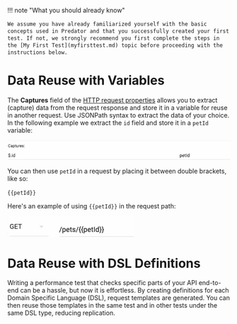 !!! note "What you should already know"
   
    We assume you have already familiarized yourself with the basic concepts used in Predator and that you successfully created your first test. If not, we strongly recommend you first complete the steps in the [My First Test](myfirsttest.md) topic before proceeding with the instructions below.


# Data Reuse with Variables

The **Captures** field of the [HTTP request properties](myfirsttest.md#http-request-properties) allows you to extract (capture) data from the request response and store it in a variable for reuse in another request. Use JSONPath syntax to extract the data of your choice. In the following example we extract the `id` field and store it in a `petId` variable:

![Screenshot](images/extract_data_to_variable.png)

You can then use `petId` in a request by placing it between double brackets, like so:

`{{petId}}`

Here's an example of using `{{petId}}` in the request path:

![Screenshot](images/variable_in_path.png)

# Data Reuse with DSL Definitions

Writing a performance test that checks specific parts of your API end-to-end can be a hassle, but now it is effortless. By creating definitions for each Domain Specific Language (DSL), request templates are generated. You can then reuse those templates in the same test and in other tests under the same DSL type, reducing replication.
